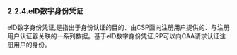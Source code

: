 ### 2.2.4.eID数字身份凭证

eID数字身份凭证,是指出于身份认证的目的、由CSP面向注册用户提供的、与注册用户认证器关联的一系列数据。基于eID数字身份凭证,RP可以向CAA请求认证注册用户的身份。

